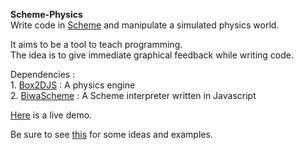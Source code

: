 <b>Scheme-Physics</b><br/>
Write code in <a href = "http://en.wikipedia.org/wiki/Scheme_%28programming_language%29">Scheme</a> and manipulate a simulated physics world.<br/>

It aims to be a tool to teach programming.<br/>
The idea is to give immediate graphical feedback while writing code.<br/>

Dependencies :<br/>
	1. <a href = "http://box2d-js.sourceforge.net/">Box2DJS</a> : A physics engine<br/>
	2. <a href = "http://www.biwascheme.org/">BiwaScheme</a> : A Scheme interpreter written in Javascript<br/>
	
<a href = "http://sachinhosmani.github.io/Scheme-Physics/">Here</a> is a live demo.<br/>

Be sure to see <a href="https://github.com/sachinhosmani/Scheme-Physics/blob/master/features.txt">this</a> for some ideas and examples.
